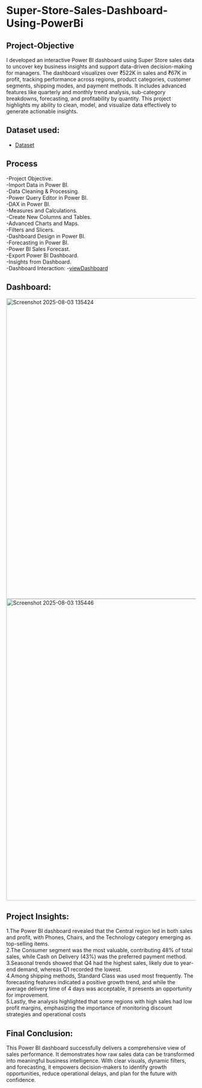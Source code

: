 # Super-Store-Sales-Dashboard-Using-PowerBi
## Project-Objective
I developed an interactive Power BI dashboard using Super Store sales data to uncover key business insights and support data-driven decision-making for managers. The dashboard visualizes over ₹522K in sales and ₹67K in profit, tracking performance across regions, product categories, customer segments, shipping modes, and payment methods. It includes advanced features like quarterly and monthly trend analysis, sub-category breakdowns, forecasting, and profitability by quantity. This project highlights my ability to clean, model, and visualize data effectively to generate actionable insights.  
## Dataset used:
- <a href="https://github.com/Srimankumar8465/Super-Store-Sales-Dashboard-Using-PowerBi/blob/d3c9f78822611fa799d95d9f6ece686467e7c1a9/SuperStore_Sales_Dataset.csv">Dataset</a>
## Process
-Project Objective.  
-Import Data in Power BI.  
-Data Cleaning & Processing.  
-Power Query Editor in Power BI.  
-DAX in Power BI.  
-Measures and Calculations.  
-Create New Columns and Tables.  
-Advanced Charts and Maps.  
-Filters and Slicers.  
-Dashboard Design in Power BI.  
-Forecasting in Power BI.  
-Power BI Sales Forecast.  
-Export Power BI Dashboard.  
-Insights from Dashboard.  
-Dashboard Interaction:
-<a href="https://github.com/Srimankumar8465/Super-Store-Sales-Dashboard-Using-PowerBi/blob/d3c9f78822611fa799d95d9f6ece686467e7c1a9/super%20store%20sales%20dashboard.pdf">viewDashboard</a>

## Dashboard:
<img width="1418" height="797" alt="Screenshot 2025-08-03 135424" src="https://github.com/user-attachments/assets/bec4b2ea-f6b1-4c52-a3ac-c505b90a3e62" />
<img width="1416" height="800" alt="Screenshot 2025-08-03 135446" src="https://github.com/user-attachments/assets/2adbb513-e41f-4d5f-b1cb-3d51049604b0" />

## Project Insights:
1.The Power BI dashboard revealed that the Central region led in both sales and profit, with Phones, Chairs, and the Technology category emerging as top-selling items.  
2.The Consumer segment was the most valuable, contributing 48% of total sales, while Cash on Delivery (43%) was the preferred payment method.  
3.Seasonal trends showed that Q4 had the highest sales, likely due to year-end demand, whereas Q1 recorded the lowest.  
4.Among shipping methods, Standard Class was used most frequently. The forecasting features indicated a positive growth trend, and while the average delivery time of 4 days was acceptable, it presents an opportunity for improvement.  
5.Lastly, the analysis highlighted that some regions with high sales had low profit margins, emphasizing the importance of monitoring discount strategies and operational costs  

## Final Conclusion: 
This Power BI dashboard successfully delivers a comprehensive view of sales performance. It demonstrates how raw sales data can be transformed into meaningful business intelligence. With clear visuals, dynamic filters, and forecasting, it empowers decision-makers to identify growth opportunities, reduce operational delays, and plan for the future with confidence.




